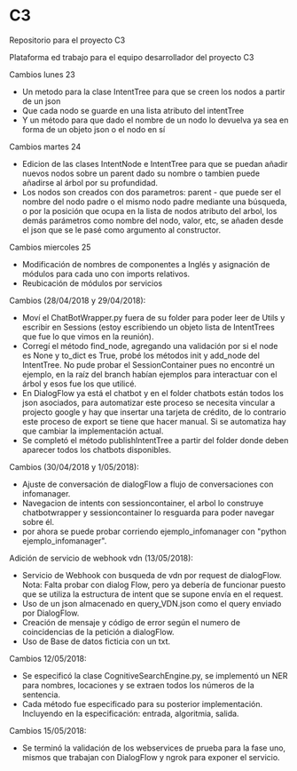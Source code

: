 # C3
Repositorio para el proyecto C3

Plataforma ed trabajo para el equipo desarrollador del proyecto C3

Cambios lunes 23
- Un metodo para la clase IntentTree para que se creen los nodos a partir de un json
- Que cada nodo se guarde en una lista atributo del intentTree
- Y un método para que dado el nombre de un nodo lo devuelva ya sea en forma de un objeto json o el nodo en sí

Cambios martes 24
- Edicion de las clases IntentNode e IntentTree para que se puedan añadir nuevos nodos sobre un parent dado su nombre o tambien puede añadirse al árbol por su profundidad.
- Los nodos son creados con dos parametros: parent - que puede ser el nombre del nodo padre o el mismo nodo padre mediante una búsqueda, o por la posición que ocupa en la lista de nodos atributo del arbol, los demás parámetros como nombre del nodo, valor, etc, se añaden desde el json que se le pasé como argumento al constructor.

Cambios miercoles 25
- Modificación de nombres de componentes a Inglés y asignación de módulos para cada uno con imports relativos.
- Reubicación de módulos por servicios

Cambios (28/04/2018 y 29/04/2018):
- Moví el ChatBotWrapper.py fuera de su folder para poder leer de Utils y escribir en Sessions (estoy escribiendo un objeto lista de IntentTrees que fue lo que vimos en la reunión).
- Corregí el método find_node, agregando una validación por si el node es None y to_dict es True, probé los métodos init y add_node del IntentTree. No pude probar el SessionContainer pues no encontré un ejemplo, en la raíz del branch habían ejemplos para interactuar con el árbol y esos fue los que utilicé.
- En DialogFlow ya está el chatbot y en el folder chatbots están todos los json asociados, para automatizar este proceso se necesita vincular a projecto google y hay que insertar una tarjeta de crédito, de lo contrario este proceso de export se tiene que hacer manual. Si se automatiza hay que cambiar la implementación actual.
- Se completó el método publishIntentTree a partir del folder donde deben aparecer todos los chatbots disponibles.

Cambios (30/04/2018 y 1/05/2018):
- Ajuste de conversación de dialogFlow a flujo de conversaciones con infomanager.
- Navegacion de intents con sessioncontainer, el arbol lo construye chatbotwrapper y sessioncontainer lo resguarda para poder navegar sobre él.
- por ahora se puede probar corriendo ejemplo_infomanager con "python ejemplo_infomanager".

Adición de servicio de webhook vdn (13/05/2018):
- Servicio de Webhook con busqueda de vdn por request de dialogFlow. Nota: Falta probar con dialog Flow, pero ya debería de funcionar puesto que se utiliza la estructura de intent que se supone envía en el request.
- Uso de un json almacenado en query_VDN.json como el query enviado por DialogFlow.
- Creación de mensaje y código de error según el numero de coincidencias de la petición a dialogFlow.
- Uso de Base de datos ficticia con un txt.

Cambios 12/05/2018:
- Se especificó la clase CognitiveSearchEngine.py, se implementó un NER para nombres, locaciones y se extraen todos los números de la sentencia.
- Cada método fue especificado para su posterior implementación. Incluyendo en la especificación: entrada, algoritmia, salida.

Cambios 15/05/2018:
- Se terminó la validación de los webservices de prueba para la fase uno, mismos que trabajan con DialogFlow y ngrok para exponer el servicio.
